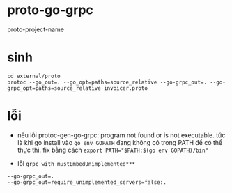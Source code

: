 # proto-go-grpc
proto-project-name


# sinh 

```
cd external/proto
protoc --go_out=. --go_opt=paths=source_relative --go-grpc_out=. --go-grpc_opt=paths=source_relative invoicer.proto
```

# lỗi

- nếu lỗi protoc-gen-go-grpc: program not found or is not executable. tức là khi go install vào ```go env GOPATH``` đang không có trong PATH để có thể thực thi. fix bằng cách ```export PATH="$PATH:$(go env GOPATH)/bin"```

- lỗi ```grpc with mustEmbedUnimplemented***```

```
--go-grpc_out=.
--go-grpc_out=require_unimplemented_servers=false:.
```